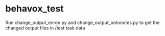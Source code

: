 # behavox_test
Run change_output_enron.py and change_output_ontonotes.py to get the changed output files in /test task data